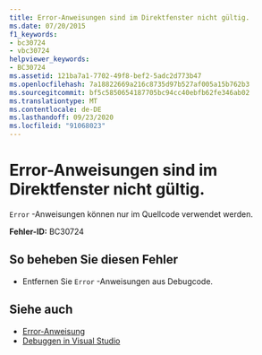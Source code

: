 ```yaml
---
title: Error-Anweisungen sind im Direktfenster nicht gültig.
ms.date: 07/20/2015
f1_keywords:
- bc30724
- vbc30724
helpviewer_keywords:
- BC30724
ms.assetid: 121ba7a1-7702-49f8-bef2-5adc2d773b47
ms.openlocfilehash: 7a18822669a216c8735d97b527af005a15b762b3
ms.sourcegitcommit: bf5c5850654187705bc94cc40ebfb62fe346ab02
ms.translationtype: MT
ms.contentlocale: de-DE
ms.lasthandoff: 09/23/2020
ms.locfileid: "91068023"
---
```

# <a name="error-statements-are-not-valid-in-the-immediate-window"></a>Error-Anweisungen sind im Direktfenster nicht gültig.

`Error` -Anweisungen können nur im Quellcode verwendet werden.  
  
 **Fehler-ID:** BC30724  
  
## <a name="to-correct-this-error"></a>So beheben Sie diesen Fehler  
  
- Entfernen Sie `Error` -Anweisungen aus Debugcode.  
  
## <a name="see-also"></a>Siehe auch

- [Error-Anweisung](../language-reference/statements/error-statement.md)
- [Debuggen in Visual Studio](/visualstudio/debugger/debugger-feature-tour)
